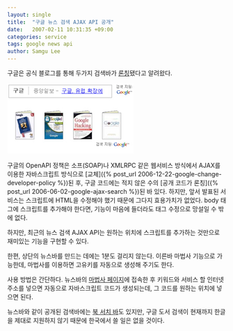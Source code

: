 ```yaml
---
layout: single
title:  "구글 뉴스 검색 AJAX API 공개"
date:   2007-02-11 10:31:35 +09:00
categories: service
tags: google news api
author: Samgu Lee
---
```

구글은 공식 블로그를 통해 두가지 검색바가 [론칭](http://googleajaxsearchapi.blogspot.com/2007/02/adding-google-news-and-book-search.html)됐다고 알려왔다.

![구글 AJAX 검색 바 론칭](/assets/google-ajax-bar-example.jpg)

구글의 OpenAPI 정책은 소프(SOAP)나 XMLRPC 같은 웹서비스 방식에서 AJAX를 이용한 자바스크립트 방식으로 [교체]({% post_url 2006-12-22-google-change-developer-policy %})된 후, 구글 코드에는 적지 않은 수의 [공개 코드가 론칭]({% post_url 2006-06-02-google-ajax-search %})된 바 있다. 하지만, 앞서 발표된 서비스는 스크립트에 HTML을 수정해야 했기 때문에 그다지 효용가치가 없었다. body 태그에 스크립트를 추가해야 한다면, 기능이 마음에 들더라도 태그 수정으로 망설일 수 밖에 없다.

하지만, 최근의 뉴스 검색 AJAX API는 원하는 위치에 스크립트를 추가하는 것만으로 재미있는 기능을 구현할 수 있다.

한편, 상단의 뉴스바를 만드는 데에는 1분도 걸리지 않는다. 이른바 마법사 기능으로 가능한데, 마법사를 이용하면 고유키를 자동으로 생성해 주기도 한다.

사용 방법은 간단하다. 뉴스바의 [마법사 페이지](http://www.google.com/uds/solutions/wizards/newsbar.html)에 접속한 후 키워드와 서비스 할 인터넷 주소를 넣으면 자동으로 자바스크립트 코드가 생성되는데, 그 코드를 원하는 위치에 넣으면 된다.

뉴스바와 같이 공개된 검색바에는 [북 서치 바](http://www.google.com/uds/solutions/wizards/bookbar.html)도 있지만, 구글 도서 검색이 현재까지 한글을 제대로 지원하지 않기 때문에 한국에서 쓸 일은 없을 것이다.
